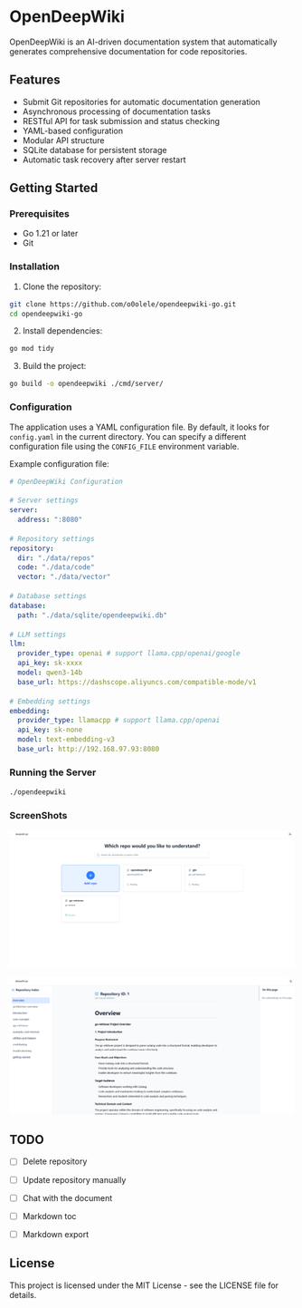 # OpenDeepWiki

OpenDeepWiki is an AI-driven documentation system that automatically generates comprehensive documentation for code repositories.

## Features

- Submit Git repositories for automatic documentation generation
- Asynchronous processing of documentation tasks
- RESTful API for task submission and status checking
- YAML-based configuration
- Modular API structure
- SQLite database for persistent storage
- Automatic task recovery after server restart

## Getting Started

### Prerequisites

- Go 1.21 or later
- Git

### Installation

1. Clone the repository:
```bash
git clone https://github.com/o0olele/opendeepwiki-go.git
cd opendeepwiki-go
```

2. Install dependencies:
```bash
go mod tidy
```

3. Build the project:
```bash
go build -o opendeepwiki ./cmd/server/
```

### Configuration

The application uses a YAML configuration file. By default, it looks for `config.yaml` in the current directory. You can specify a different configuration file using the `CONFIG_FILE` environment variable.

Example configuration file:
```yaml
# OpenDeepWiki Configuration

# Server settings
server:
  address: ":8080"
  
# Repository settings
repository:
  dir: "./data/repos"
  code: "./data/code"
  vector: "./data/vector"

# Database settings
database:
  path: "./data/sqlite/opendeepwiki.db" 

# LLM settings
llm:
  provider_type: openai # support llama.cpp/openai/google
  api_key: sk-xxxx
  model: qwen3-14b
  base_url: https://dashscope.aliyuncs.com/compatible-mode/v1

# Embedding settings
embedding:
  provider_type: llamacpp # support llama.cpp/openai
  api_key: sk-none
  model: text-embedding-v3
  base_url: http://192.168.97.93:8080
```

### Running the Server

```bash
./opendeepwiki
```

### ScreenShots
![home](./data/img/home.png)

![doc](./data/img/doc.png)

## TODO

- [ ] Delete repository
- [ ] Update repository manually
- [ ] Chat with the document
- [ ] Markdown toc
- [ ] Markdown export


## License

This project is licensed under the MIT License - see the LICENSE file for details. 